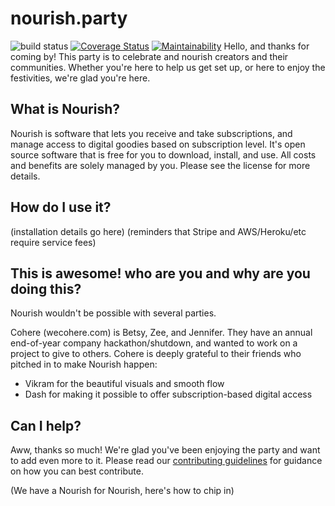 # nourish.party

![build status](https://travis-ci.org/wecohere/nourish.party.svg?branch=primary)
[![Coverage Status](https://coveralls.io/repos/github/wecohere/nourish.party/badge.svg?branch=primary)](https://coveralls.io/github/wecohere/nourish.party?branch=primary)
[![Maintainability](https://api.codeclimate.com/v1/badges/2ec7c0159dafe8370ee7/maintainability)](https://codeclimate.com/github/wecohere/nourish.party/maintainability)
Hello, and thanks for coming by!  This party is to celebrate and nourish creators and their communities.  Whether you're here to help us get set up, or here to enjoy the festivities, we're glad you're here.

## What is Nourish?
Nourish is software that lets you receive and take subscriptions, and manage access to digital goodies based on subscription level.  It's open source software that is free for you to download, install, and use.  All costs and benefits are solely managed by you.  Please see the license for more details.

## How do I use it?
(installation details go here)
(reminders that Stripe and AWS/Heroku/etc require service fees)

## This is awesome! who are you and why are you doing this?
Nourish wouldn't be possible with several parties.

Cohere (wecohere.com) is Betsy, Zee, and Jennifer.  They have an annual end-of-year company hackathon/shutdown, and wanted to work on a project to give to others.  Cohere is deeply grateful to their friends who pitched in to make Nourish happen:

* Vikram for the beautiful visuals and smooth flow
* Dash for making it possible to offer subscription-based digital access

## Can I help?
Aww, thanks so much!  We're glad you've been enjoying the party and want to add even more to it. Please read our [contributing guidelines](./CONTRIBUTING.md) for guidance on how you can best contribute.

(We have a Nourish for Nourish, here's how to chip in)
